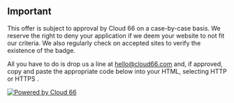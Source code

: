 
## Important

This offer is subject to approval by Cloud 66 on a case-by-case basis. We reserve the right to deny your application if we deem your website to not fit our criteria. We also regularly check on accepted sites to verify the existence of the badge.


All you have to do is drop us a line at [hello@cloud66.com](mailto:hello@cloud66.com) and, if approved, copy and paste the appropriate code below into your HTML, selecting HTTP or HTTPS .

[![Powered by Cloud 66](https://assets.cloud66.com/public/powered-by-cloud66.png "Powered by Cloud 66")](http://www.cloud66.com)

